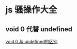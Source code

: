 # js 骚操作大全

##  void 0 代替 undefined

[void 0 与 undefined的区别](https://blog.csdn.net/juzipchy/article/details/86367565)


